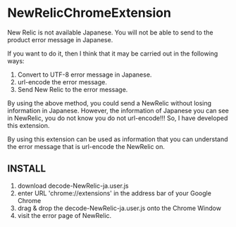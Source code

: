 # NewRelicChromeExtension
New Relic is not available Japanese.
You will not be able to send to the product error message in Japanese.

If you want to do it, then I think that it may be carried out in the following ways:

1. Convert to UTF-8 error message in Japanese.
2. url-encode the error message.
3. Send New Relic to the error message.

By using the above method, you could send a NewRelic without losing information in Japanese.
However, the information of Japanese you can see in NewRelic, you do not know you do not url-encode!!!
So, I have developed this extension.

By using this extension can be used as information that you can understand the error message that is url-encode the NewRelic on.

## INSTALL
1. download decode-NewRelic-ja.user.js
2. enter URL 'chrome://extensions' in the address bar of your Google Chrome
3. drag & drop the decode-NewRelic-ja.user.js onto the Chrome Window
4. visit the error page of NewRelic.
